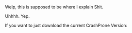 Welp, this is supposed to be where I explain Shit. 

Uhhhh. Yep.


If you want to just download the current CrashProne Version: 
